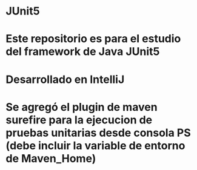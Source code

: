 # JUnit5
# Este repositorio es para el estudio del framework de Java JUnit5
# Desarrollado en IntelliJ
# Se agregó el plugin de maven surefire para la ejecucion de pruebas unitarias desde consola PS (debe incluir la variable de entorno de Maven_Home)
